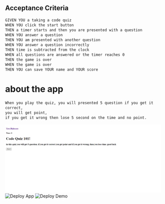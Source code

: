## Acceptance Criteria

```
GIVEN YOU a taking a code quiz
WHEN YOU click the start button
THEN a timer starts and then you are presented with a question
WHEN YOU answer a question
THEN YOU am presented with another question
WHEN YOU answer a question incorrectly
THEN time is subtracted from the clock
WHEN all questions are answered or the timer reaches 0
THEN the game is over
WHEN the game is over
THEN YOU can save YOUR name and YOUR score
```
# about the app
```
When you play the quiz, you will presented 5 question if you get it correct, 
you will get point, 
if you get it wrong then lose 5 second on the time and no point.
```
![Screenshot](asset\screencapture-file-C-Users-jeffe-Bootcamp-Code-Quiz-Code-Quiz-index-html-2021-08-21-15_41_40.png)
![Deploy App](https://github.com/Jefferywojo98/Code_Quiz)
![Deploy Demo](https://jefferywojo98.github.io/Code_Quiz/)